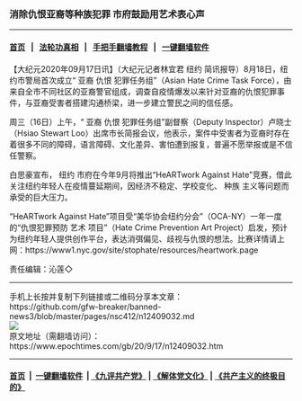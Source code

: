 ### 消除仇恨亚裔等种族犯罪 市府鼓励用艺术表心声
------------------------

#### [首页](https://github.com/gfw-breaker/banned-news3/blob/master/README.md) &nbsp;&nbsp;|&nbsp;&nbsp; [法轮功真相](https://github.com/begood0513/basic/blob/master/README.md)  &nbsp;&nbsp;|&nbsp;&nbsp; [手把手翻墙教程](https://github.com/gfw-breaker/guides/wiki)  &nbsp;&nbsp;|&nbsp;&nbsp; [一键翻墙软件](https://github.com/gfw-breaker/nogfw/blob/master/README.md)  



<div><p>
 【大纪元2020年09月17日讯】（大纪元记者林宜君
 <ok href="https://www.epochtimes.com/gb/tag/%E7%BA%BD%E7%BA%A6.html">
  纽约
 </ok>
 简讯报导）8月18日，纽约市警局首次成立“
 <ok href="https://www.epochtimes.com/gb/tag/%E4%BA%9A%E8%A3%94.html">
  亚裔
 </ok>
 <ok href="https://www.epochtimes.com/gb/tag/%E4%BB%87%E6%81%A8.html">
  仇恨
 </ok>
 犯罪任务组”（Asian Hate Crime Task Force），由来自全市不同社区的亚裔警官组成，调查自疫情爆发以来针对亚裔的仇恨犯罪事件，与亚裔受害者搭建沟通桥梁，进一步建立警民之间的信任感。
</p>
<p>
 周三（16日）上午，“
 <ok href="https://www.epochtimes.com/gb/tag/%E4%BA%9A%E8%A3%94.html">
  亚裔
 </ok>
 <ok href="https://www.epochtimes.com/gb/tag/%E4%BB%87%E6%81%A8.html">
  仇恨
 </ok>
 犯罪任务组”副督察（Deputy Inspector）卢晓士（Hsiao Stewart Loo）出席市长简报会议，他表示，案件中受害者为亚裔时存在着很多不同的障碍，语言障碍、文化差异、害怕遭到报复，普遍不愿举报或是不信任警察。
</p>
<p>
 白思豪宣布，
 <ok href="https://www.epochtimes.com/gb/tag/%E7%BA%BD%E7%BA%A6.html">
  纽约
 </ok>
 市府在今年9月将推出“HeARTwork Against Hate”竞赛，借此关注纽约年轻人在疫情蔓延期间，因经济不稳定、学校变化、
 <ok href="https://www.epochtimes.com/gb/tag/%E7%A7%8D%E6%97%8F.html">
  种族
 </ok>
 主义等问题而承受的巨大压力。
</p>
<p>
 “HeARTwork Against Hate”项目受“美华协会纽约分会”（OCA-NY）一年一度的“仇恨犯罪预防
 <ok href="https://www.epochtimes.com/gb/tag/%E8%89%BA%E6%9C%AF.html">
  艺术
 </ok>
 项目”（Hate Crime Prevention Art Project）启发，预计为纽约年轻人提供创作平台，表达消弭偏见、歧视与仇恨的想法。比赛详情请上网：https://www1.nyc.gov/site/stophate/resources/heartwork.page
</p>
<p>
 责任编辑：沁莲◇
</p>
</div>
<hr/>
手机上长按并复制下列链接或二维码分享本文章：<br/>
https://github.com/gfw-breaker/banned-news3/blob/master/pages/nsc412/n12409032.md <br/>
<a href='https://github.com/gfw-breaker/banned-news3/blob/master/pages/nsc412/n12409032.md'><img src='https://github.com/gfw-breaker/banned-news3/blob/master/pages/nsc412/n12409032.md.png'/></a> <br/>
原文地址（需翻墙访问）：https://www.epochtimes.com/gb/20/9/17/n12409032.htm


------------------------
#### [首页](https://github.com/gfw-breaker/banned-news3/blob/master/README.md) &nbsp;|&nbsp; [一键翻墙软件](https://github.com/gfw-breaker/nogfw/blob/master/README.md) &nbsp;| [《九评共产党》](https://github.com/gfw-breaker/9ping.md/blob/master/README.md#九评之一评共产党是什么) | [《解体党文化》](https://github.com/gfw-breaker/jtdwh.md/blob/master/README.md) | [《共产主义的终极目的》](https://github.com/gfw-breaker/gczydzjmd.md/blob/master/README.md)


<img src='http://gfw-breaker.win/banned-news3/pages/nsc412/n12409032.md' width='0px' height='0px'/>